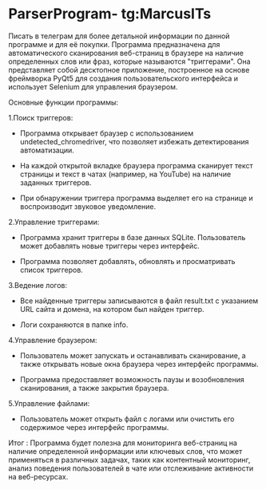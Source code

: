 # ParserProgram-  tg:MarcusITs
Писать в телеграм для более детальной информации по данной программе и для её покупки.
Программа предназначена для автоматического сканирования веб-страниц в браузере на наличие определенных слов или фраз, которые называются "триггерами". Она представляет собой десктопное приложение, построенное на основе фреймворка PyQt5 для создания пользовательского интерфейса и использует Selenium для управления браузером.

Основные функции программы:

1.Поиск триггеров:

- Программа открывает браузер с использованием undetected_chromedriver, что позволяет избежать детектирования автоматизации.

- На каждой открытой вкладке браузера программа сканирует текст страницы и текст в чатах (например, на YouTube) на наличие заданных триггеров.

- При обнаружении триггера программа выделяет его на странице и воспроизводит звуковое уведомление.

2.Управление триггерами:

- Программа хранит триггеры в базе данных SQLite. Пользователь может добавлять новые триггеры через интерфейс.

- Программа позволяет добавлять, обновлять и просматривать список триггеров.

3.Ведение логов:

- Все найденные триггеры записываются в файл result.txt с указанием URL сайта и домена, на котором был найден триггер.

- Логи сохраняются в папке info.

4.Управление браузером:

- Пользователь может запускать и останавливать сканирование, а также открывать новые окна браузера через интерфейс программы.

- Программа предоставляет возможность паузы и возобновления сканирования, а также закрытия браузера.

5.Управление файлами:

- Пользователь может открыть файл с логами или очистить его содержимое через интерфейс программы.

Итог :
Программа будет полезна для мониторинга веб-страниц на наличие определенной информации или ключевых слов, что может применяться в различных задачах, таких как контентный мониторинг, анализ поведения пользователей в чате или отслеживание активности на веб-ресурсах.
